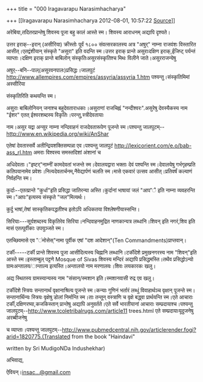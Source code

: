 +++
title = "000 Iragavarapu Narasimhacharya"

+++
[[Iragavarapu Narasimhacharya	2012-08-01, 10:57:22 [Source](https://groups.google.com/g/bvparishat/c/17P7I9eCSRE)]]



अरेबिया,तदितरप्रान्तेषु शिवस्य पूजा बहु कालं आस्ते स्म। शिवस्य आराधनम् अद्यापि दृश्यते।

उत्तर इराक्--इरान् (असीरिया) क्रीस्तोः पूर्वं १८०० संवत्सरकालस्य अत्र "अषुर्" नाम्ना राजवंशः विस्तारित आसीत्।एतद्वंशीयान् संस्कृते "असुरा" इति वदन्ति स्म।उत्तर इराक् प्रान्ते असुराःदक्षिण इराक्,ईजिप्ट् पर्यन्तं व्याप्ताः।दक्षिण इराक् प्रान्ते बाबिलोन् संस्कृतिःअसुरसंस्कृतिश्च मिथः विलीने जाते।असुरराजन्येषु

अषुर्--बनि--पाल्(असुरवनपालः)प्रसिद्धः।जालपुटं [http://www.allempires.com/empires/assyria/assyria 1.htm](http://www.allempires.com/empires/assyria/assyria%201.htm) पश्यन्तु।संस्कृतिमिमां अस्सीरिया

संस्कृतिरिति कथयन्ति स्म।

असुराः बाबिलोनियन् जनाश्च बहुदेवताराधकाः।असुराणां राजचिह्नं "नन्दीश्वरः".असुरेषु देवस्यैकस्य नाम "ईशर" एतत् ईश्वरशब्दस्य विकृतिः।परन्तु,स्त्रीदेवतायाः

नाम।असुर यद्वा अन्सुर नाम्ना नन्दिवाहनं राजदेवतारूपेण पूजन्ते स्म।पश्यन्तु जालपुटम्--<http://www.en.wikipedia.org/wiki/AnShar>

एतेषां देवतास्सर्वे अतीन्द्रियशक्तिसम्पन्ना एव।पश्यन्तु जालपुटं <http://lexicorient.com/e.o/bab-ass_rl.htm> अमराः विश्वस्य समस्तदिशां अंशानां च

अधिदेवताः।"इष्टर्"नाम्नीं कामदेवतां भजन्ते स्म।देवालयद्वारा भक्ताः देवं पश्यन्ति स्म।देवालयेषु गर्भगृहम्प्रति कतिपयानामेव प्रवेशः।नित्यदेवतार्चनम्,नैवेद्यार्पणं चलति स्म।मासे एकवारं उत्सव आसीत्।प्रतिवर्षं कल्याणं निर्वहन्ति स्म।

कुर्दाः--एतत्प्रान्ते "कुर्धा"इति प्रसिद्धा जातिरन्या अस्ति।कुर्दानां भाषायां जलं "आप"ै इति नाम्ना व्यवहरन्ति स्म।"आपः"इत्यस्य संस्कृते "जल"मित्यर्थः।

कुर्दु भाषां,तेषां सास्कृतिकपद्धतीश्च इतोऽपि अधिकतया विश्लेषणीयास्सन्ति।

सिरियाः---सूर्यशब्दस्य विकृतिरेव सिरिया।नन्दिवाहनमुद्रित नाणकान्यत्र लब्धानि।शिवन् इति नगरं,शिव इति मासं एतत्पूर्वीकाः उपयुञ्जते स्म।

एतच्छिवमासे एव "ंमोसेस्"नामा पूर्वीक एषां "दश आदेशान्"(Ten Commandments)प्राप्तवान्।

टर्की-----टर्की प्रान्ते शिवस्य पूजा आसीदित्यस्य चिह्नानि लब्धानि।टर्कीदेशे प्रमुखनगरस्य नाम "शिवन्"इति आस्ते स्म।इस्ताम्बुल् पट्टणे Mosque of Sivas शिवस्य मन्दिरं अद्यापि प्रसिद्धमस्ति।तथैव प्रसिद्धोऽन्यो ग्रामःअन्तालय/ान्ताल्य इत्यस्ति।अन्तालयो नाम मरणालयः।शिवः लयकारकः खलु।

अद्य स्थितस्य ग्रामस्यान्यस्य नाम "संसान्/स्मशान इति।स्मशानवासी रुद्र एव खलु।

टर्कीदेशे स्त्रियः सन्तानार्थं वृक्षानाश्रित्य पूजन्ते स्म।कन्याः गुणिनं भर्तारं लब्धुं विवाहार्थञ्च वृक्षान् पूजन्ते स्म।सन्तानार्थिन्यः स्त्रियः वृक्षेषु डोलां निर्मान्ति स्म।ताः तन्तून् वस्त्राणि च वृक्षे बद्ध्वा प्रार्थयन्ति स्म।एते आचाराः टर्की,दक्षिणरष्या,कजकिस्तान् प्रान्तेषु अद्यापि अनुवर्तते।एते सर्वे भारतीयानां आचाराः सम्प्रदायाश्च।पश्यन्तु जालपुटम्--<http://www.tcoletribalrugs.com/article11> trees.html एते सम्प्रदायाःयूदुजनेषु अरब्बीजनेषु

च व्याप्ताः।पश्यन्तु जालपुटम्--<http://www.pubmedcentral.nih.gov/articlerender.fogi?arid=1820775.(Translated> from the book "Haindavi"

written by Sri MudigoNDa Indushekhar)

अभिवाद्य,

ऐवियन्।[insac...@gmail.com]()









